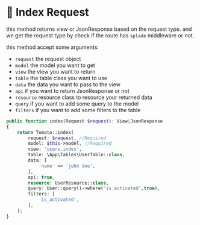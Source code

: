 # 🔁 Index Request

this method returns view or JsonResponse based on the request type. and we get the request type by check if the route has `splade` middleware or not.

this method accept some arguments:

- `request` the request object
- `model` the model you want to get
- `view` the view you want to return
- `table` the table class you want to use
- `data` the data you want to pass to the view
- `api` if you want to return JsonResponse or not
- `resource` resource class to resource your returned data
- `query` if you want to add some query to the model
- `filters` if you want to add some filters to the table

```php
public function index(Request $request): View|JsonResponse
{
    return Tomato::index(
        request: $request, //Required
        model: $this->model, //Required
        view: 'users.index', 
        table: \App\Tables\UserTable::class,
        data: [
            'name' => 'john doe',
        ],
        api: true,
        resource: UserResource::class,
        query: User::query()->where('is_activated',true),
        filters: [
            'is_activated',
        ],
    );
}
```